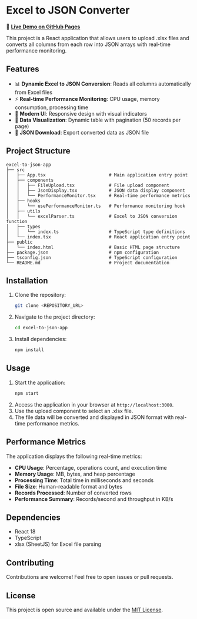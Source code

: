 # Excel to JSON Converter

🚀 **[Live Demo on GitHub Pages](https://ahlan90.github.io/react-xlsx-json-converter-performance-metrics/)**

This project is a React application that allows users to upload .xlsx files and converts all columns from each row into JSON arrays with real-time performance monitoring.

## Features

- 📊 **Dynamic Excel to JSON Conversion**: Reads all columns automatically from Excel files
- ⚡ **Real-time Performance Monitoring**: CPU usage, memory consumption, processing time
- 🎨 **Modern UI**: Responsive design with visual indicators
- 📄 **Data Visualization**: Dynamic table with pagination (50 records per page)
- 💾 **JSON Download**: Export converted data as JSON file

## Project Structure

```
excel-to-json-app
├── src
│   ├── App.tsx                        # Main application entry point
│   ├── components
│   │   ├── FileUpload.tsx             # File upload component
│   │   ├── JsonDisplay.tsx            # JSON data display component
│   │   └── PerformanceMonitor.tsx     # Real-time performance metrics
│   ├── hooks
│   │   └── usePerformanceMonitor.ts   # Performance monitoring hook
│   ├── utils
│   │   └── excelParser.ts             # Excel to JSON conversion function
│   ├── types
│   │   └── index.ts                   # TypeScript type definitions
│   └── index.tsx                      # React application entry point
├── public
│   └── index.html                     # Basic HTML page structure
├── package.json                       # npm configuration
├── tsconfig.json                      # TypeScript configuration
└── README.md                          # Project documentation
```

## Installation

1. Clone the repository:
   ```bash
   git clone <REPOSITORY_URL>
   ```
2. Navigate to the project directory:
   ```bash
   cd excel-to-json-app
   ```
3. Install dependencies:
   ```bash
   npm install
   ```

## Usage

1. Start the application:
   ```bash
   npm start
   ```
2. Access the application in your browser at `http://localhost:3000`.
3. Use the upload component to select an .xlsx file.
4. The file data will be converted and displayed in JSON format with real-time performance metrics.

## Performance Metrics

The application displays the following real-time metrics:

- **CPU Usage**: Percentage, operations count, and execution time
- **Memory Usage**: MB, bytes, and heap percentage
- **Processing Time**: Total time in milliseconds and seconds
- **File Size**: Human-readable format and bytes
- **Records Processed**: Number of converted rows
- **Performance Summary**: Records/second and throughput in KB/s

## Dependencies

- React 18
- TypeScript
- xlsx (SheetJS) for Excel file parsing

## Contributing

Contributions are welcome! Feel free to open issues or pull requests.

## License

This project is open source and available under the [MIT License](LICENSE).